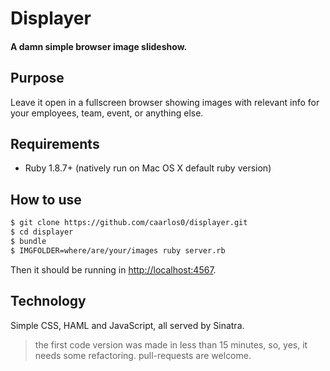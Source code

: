 # Displayer
#### A damn simple browser image slideshow.

## Purpose

Leave it open in a fullscreen browser showing images with relevant info for your
employees, team, event, or anything else.

## Requirements

- Ruby 1.8.7+ (natively run on Mac OS X default ruby version)

## How to use

```sh
$ git clone https://github.com/caarlos0/displayer.git
$ cd displayer
$ bundle
$ IMGFOLDER=where/are/your/images ruby server.rb
```

Then it should be running in [http://localhost:4567](http://localhost:4567).

## Technology

Simple CSS, HAML and JavaScript, all served by Sinatra.

> the first code version was made in less than 15 minutes, so,
> yes, it needs some refactoring. pull-requests are welcome.
